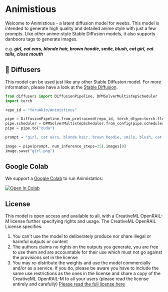 # Animistious

Welcome to Animistious - a latent diffusion model for weebs. This model is intended to generate high quality and detailed anime style with just a few prompts. Like other anime-style Stable Diffusion models, it also supports danbooru tags to generate images.

e.g. **_girl, cat ears, blonde hair, brown hoodie, smile, blush, cat girl, cat tails, close mouth_** 

## 🧨 Diffusers

This model can be used just like any other Stable Diffusion model. For more information,
please have a look at the [Stable Diffusion](https://huggingface.co/docs/diffusers/stable_diffusion).

```python
from diffusers import DiffusionPipeline, DPMSolverMultistepScheduler
import torch

repo_id = "YoruAkio/Animistious"

pipe = DiffusionPipeline.from_pretrained(repo_id, torch_dtype=torch.float16)
pipe.scheduler = DPMSolverMultistepScheduler.from_config(pipe.scheduler.config)
pipe = pipe.to("cuda")

prompt = "girl, cat ears, blonde hair, brown hoodie, smile, blush, cat girl, cat tails, close mouth"

image = pipe(prompt, num_inference_steps=25).images[0]
image.save("girl.png")
```

## Google Colab

We support a [Google Colab](https://github.com/gradio-app/gradio) to run Animistatics:

[![Open In Colab](https://colab.research.google.com/assets/colab-badge.svg)](https://colab.research.google.com/github/Maseshi/Animistatics/blob/main/animistatics.ipynb)

## License

This model is open access and available to all, with a CreativeML OpenRAIL-M license further specifying rights and usage.
The CreativeML OpenRAIL License specifies: 

1. You can't use the model to deliberately produce nor share illegal or harmful outputs or content 
2. The authors claims no rights on the outputs you generate, you are free to use them and are accountable for their use which must not go against the provisions set in the license
3. You may re-distribute the weights and use the model commercially and/or as a service. If you do, please be aware you have to include the same use restrictions as the ones in the license and share a copy of the CreativeML OpenRAIL-M to all your users (please read the license entirely and carefully)
[Please read the full license here](https://huggingface.co/spaces/CompVis/stable-diffusion-license)

